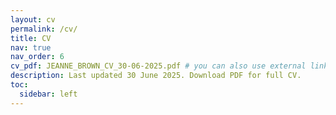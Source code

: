 ```yaml
---
layout: cv
permalink: /cv/
title: CV
nav: true
nav_order: 6
cv_pdf: JEANNE_BROWN_CV_30-06-2025.pdf # you can also use external links here
description: Last updated 30 June 2025. Download PDF for full CV.
toc:
  sidebar: left
---
```


